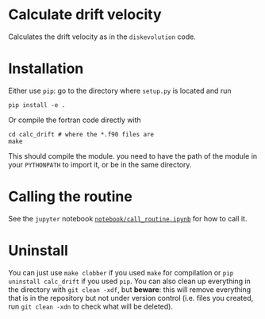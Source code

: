 # Calculate drift velocity

Calculates the drift velocity as in the `diskevolution` code.

# Installation

Either use `pip`: go to the directory where `setup.py` is located and run

    pip install -e .

Or compile the fortran code directly with

```
cd calc_drift # where the *.f90 files are
make
```

This should compile the module. you need to have the path of the module in your `PYTHONPATH` to import it, or be in the same directory.

# Calling the routine

See the `jupyter` notebook [`notebook/call_routine.ipynb`](notebook/call_routine.ipynb) for how to call it.

# Uninstall

You can just use `make clobber` if you used `make` for compilation or `pip uninstall calc_drift` if you used `pip`. You can also clean up everything in the directory with `git clean -xdf`, but **beware**: this will remove everything that is in the repository but not under version control (i.e. files you created, run `git clean -xdn` to check what will be deleted).

